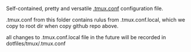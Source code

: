 Self-contained, pretty and versatile [.tmux.conf](https://github.com/gpakosz/.tmux) configuration file.

.tmux.conf from this folder contains rulus from .tmux.conf.local, which we copy to root dir when copy github repo above.

all changes to .tmux.conf.local file in the future will be recorded in dotfiles/tmux/.tmux.conf